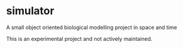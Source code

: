 # simulator
A small object oriented biological modelling project in space and time

This is an experimental project and not actively maintained.
